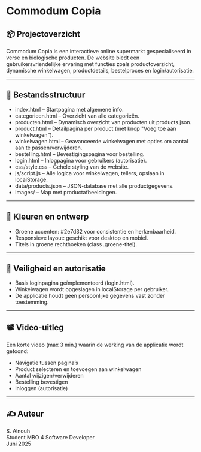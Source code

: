 # Commodum Copia

## 📦 Projectoverzicht
Commodum Copia is een interactieve online supermarkt gespecialiseerd in verse en biologische producten. De website biedt een gebruikersvriendelijke ervaring met functies zoals productoverzicht, dynamische winkelwagen, productdetails, bestelproces en login/autorisatie.

---

## 📁 Bestandsstructuur

- index.html – Startpagina met algemene info.
- categorieen.html – Overzicht van alle categorieën.
- producten.html – Dynamisch overzicht van producten uit products.json.
- product.html – Detailpagina per product (met knop "Voeg toe aan winkelwagen").
- winkelwagen.html – Geavanceerde winkelwagen met opties om aantal aan te passen/verwijderen.
- bestelling.html – Bevestigingspagina voor bestelling.
- login.html – Inlogpagina voor gebruikers (autorisatie).
- css/style.css – Gehele styling van de website.
- js/script.js – Alle logica voor winkelwagen, tellers, opslaan in localStorage.
- data/products.json – JSON-database met alle productgegevens.
- images/ – Map met productafbeeldingen.

---

## 🎨 Kleuren en ontwerp
- Groene accenten: #2e7d32 voor consistentie en herkenbaarheid.
- Responsieve layout: geschikt voor desktop en mobiel.
- Titels in groene rechthoeken (class .groene-titel).

---

## 🔐 Veiligheid en autorisatie
- Basis loginpagina geïmplementeerd (login.html).
- Winkelwagen wordt opgeslagen in localStorage per gebruiker.
- De applicatie houdt geen persoonlijke gegevens vast zonder toestemming.

---

## 📽️ Video-uitleg
Een korte video (max 3 min.) waarin de werking van de applicatie wordt getoond:
- Navigatie tussen pagina’s
- Product selecteren en toevoegen aan winkelwagen
- Aantal wijzigen/verwijderen
- Bestelling bevestigen
- Inloggen (autorisatie)

---

## ✍️ Auteur
S. Alnouh  
Student MBO 4 Software Developer  
Juni 2025

